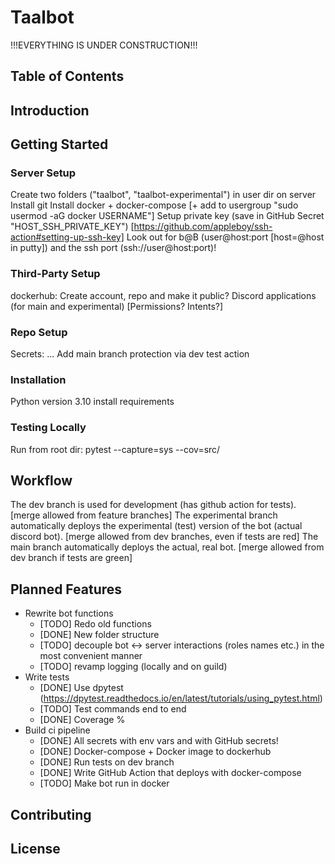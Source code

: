 # Taalbot

!!!EVERYTHING IS UNDER CONSTRUCTION!!!

## Table of Contents

## Introduction

## Getting Started

### Server Setup

Create two folders ("taalbot", "taalbot-experimental") in user dir on server
Install git
Install docker + docker-compose [+ add to usergroup "sudo usermod -aG docker USERNAME"]
Setup private key (save in GitHub Secret "HOST_SSH_PRIVATE_KEY") [https://github.com/appleboy/ssh-action#setting-up-ssh-key] Look out for b@B (user@host:port [host=@host in putty]) and the ssh port (ssh://user@host:port)!

### Third-Party Setup

dockerhub: Create account, repo and make it public?
Discord applications (for main and experimental) [Permissions? Intents?]

### Repo Setup

Secrets: ...
Add main branch protection via dev test action

### Installation

Python version 3.10
    install requirements

### Testing Locally

Run from root dir:
    pytest --capture=sys --cov=src/

## Workflow

The dev branch is used for development (has github action for tests). [merge allowed from feature branches]
The experimental branch automatically deploys the experimental (test) version of the bot (actual discord bot). [merge allowed from dev branches, even if tests are red]
The main branch automatically deploys the actual, real bot. [merge allowed from dev branch if tests are green]

## Planned Features

- Rewrite bot functions
  - [TODO] Redo old functions
  - [DONE] New folder structure
  - [TODO] decouple bot <-> server interactions (roles names etc.) in the most convenient manner
  - [TODO] revamp logging (locally and on guild)
- Write tests
  - [DONE] Use dpytest (https://dpytest.readthedocs.io/en/latest/tutorials/using_pytest.html)
  - [TODO] Test commands end to end
  - [DONE] Coverage %
- Build ci pipeline
  - [DONE] All secrets with env vars and with GitHub secrets!
  - [DONE] Docker-compose + Docker image to dockerhub
  - [DONE] Run tests on dev branch
  - [DONE] Write GitHub Action that deploys with docker-compose
  - [TODO] Make bot run in docker

## Contributing

## License
